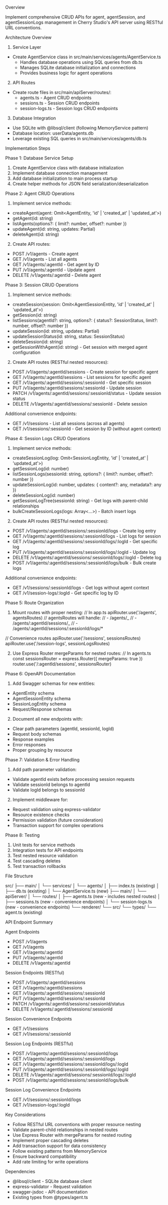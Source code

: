 Overview

Implement comprehensive CRUD APIs for agent, agentSession, and agentSessionLogs management
in Cherry Studio's API server using RESTful URL conventions.

Architecture Overview

1. Service Layer

- Create AgentService class in src/main/services/agents/AgentService.ts
  - Handles database operations using SQL queries from db.ts
  - Manages SQLite database initialization and connections
  - Provides business logic for agent operations

2. API Routes

- Create route files in src/main/apiServer/routes/:
  - agents.ts - Agent CRUD endpoints
  - sessions.ts - Session CRUD endpoints
  - session-logs.ts - Session logs CRUD endpoints

3. Database Integration

- Use SQLite with @libsql/client (following MemoryService pattern)
- Database location: userData/agents.db
- Leverage existing SQL queries in src/main/services/agents/db.ts

Implementation Steps

Phase 1: Database Service Setup

1. Create AgentService class with database initialization
2. Implement database connection management
3. Add database initialization to main process startup
4. Create helper methods for JSON field serialization/deserialization

Phase 2: Agent CRUD Operations

1. Implement service methods:

- createAgent(agent: Omit<AgentEntity, 'id' | 'created_at' | 'updated_at'>)
- getAgent(id: string)
- listAgents(options?: { limit?: number, offset?: number })
- updateAgent(id: string, updates: Partial<AgentEntity>)
- deleteAgent(id: string)

2. Create API routes:

- POST /v1/agents - Create agent
- GET /v1/agents - List all agents
- GET /v1/agents/:agentId - Get agent by ID
- PUT /v1/agents/:agentId - Update agent
- DELETE /v1/agents/:agentId - Delete agent

Phase 3: Session CRUD Operations

1. Implement service methods:

- createSession(session: Omit<AgentSessionEntity, 'id' | 'created_at' | 'updated_at'>)
- getSession(id: string)
- listSessions(agentId?: string, options?: { status?: SessionStatus, limit?: number,
  offset?: number })
- updateSession(id: string, updates: Partial<AgentSessionEntity>)
- updateSessionStatus(id: string, status: SessionStatus)
- deleteSession(id: string)
- getSessionWithAgent(id: string) - Get session with merged agent configuration

2. Create API routes (RESTful nested resources):

- POST /v1/agents/:agentId/sessions - Create session for specific agent
- GET /v1/agents/:agentId/sessions - List sessions for specific agent
- GET /v1/agents/:agentId/sessions/:sessionId - Get specific session
- PUT /v1/agents/:agentId/sessions/:sessionId - Update session
- PATCH /v1/agents/:agentId/sessions/:sessionId/status - Update session status
- DELETE /v1/agents/:agentId/sessions/:sessionId - Delete session

Additional convenience endpoints:

- GET /v1/sessions - List all sessions (across all agents)
- GET /v1/sessions/:sessionId - Get session by ID (without agent context)

Phase 4: Session Logs CRUD Operations

1. Implement service methods:

- createSessionLog(log: Omit<SessionLogEntity, 'id' | 'created_at' | 'updated_at'>)
- getSessionLog(id: number)
- listSessionLogs(sessionId: string, options?: { limit?: number, offset?: number })
- updateSessionLog(id: number, updates: { content?: any, metadata?: any })
- deleteSessionLog(id: number)
- getSessionLogTree(sessionId: string) - Get logs with parent-child relationships
- bulkCreateSessionLogs(logs: Array<...>) - Batch insert logs

2. Create API routes (RESTful nested resources):

- POST /v1/agents/:agentId/sessions/:sessionId/logs - Create log entry
- GET /v1/agents/:agentId/sessions/:sessionId/logs - List logs for session
- GET /v1/agents/:agentId/sessions/:sessionId/logs/:logId - Get specific log
- PUT /v1/agents/:agentId/sessions/:sessionId/logs/:logId - Update log
- DELETE /v1/agents/:agentId/sessions/:sessionId/logs/:logId - Delete log
- POST /v1/agents/:agentId/sessions/:sessionId/logs/bulk - Bulk create logs

Additional convenience endpoints:

- GET /v1/sessions/:sessionId/logs - Get logs without agent context
- GET /v1/session-logs/:logId - Get specific log by ID

Phase 5: Route Organization

1. Mount routes with proper nesting:
   // In app.ts
   apiRouter.use('/agents', agentsRoutes)
   // agentsRoutes will handle:
   // - /agents/_
   // - /agents/:agentId/sessions/_
   // - /agents/:agentId/sessions/:sessionId/logs/\*

// Convenience routes
apiRouter.use('/sessions', sessionsRoutes)
apiRouter.use('/session-logs', sessionLogsRoutes)

2. Use Express Router mergeParams for nested routes:
   // In agents.ts
   const sessionsRouter = express.Router({ mergeParams: true })
   router.use('/:agentId/sessions', sessionsRouter)

Phase 6: OpenAPI Documentation

1. Add Swagger schemas for new entities:

- AgentEntity schema
- AgentSessionEntity schema
- SessionLogEntity schema
- Request/Response schemas

2. Document all new endpoints with:

- Clear path parameters (agentId, sessionId, logId)
- Request body schemas
- Response examples
- Error responses
- Proper grouping by resource

Phase 7: Validation & Error Handling

1. Add path parameter validation:

- Validate agentId exists before processing session requests
- Validate sessionId belongs to agentId
- Validate logId belongs to sessionId

2. Implement middleware for:

- Request validation using express-validator
- Resource existence checks
- Permission validation (future consideration)
- Transaction support for complex operations

Phase 8: Testing

1. Unit tests for service methods
2. Integration tests for API endpoints
3. Test nested resource validation
4. Test cascading deletes
5. Test transaction rollbacks

File Structure

src/
├── main/
│ └── services/
│ └── agents/
│ ├── index.ts (existing)
│ ├── db.ts (existing)
│ └── AgentService.ts (new)
├── main/
│ └── apiServer/
│ └── routes/
│ ├── agents.ts (new - includes nested routes)
│ ├── sessions.ts (new - convenience endpoints)
│ └── session-logs.ts (new - convenience endpoints)
└── renderer/
└── src/
└── types/
└── agent.ts (existing)

API Endpoint Summary

Agent Endpoints

- POST /v1/agents
- GET /v1/agents
- GET /v1/agents/:agentId
- PUT /v1/agents/:agentId
- DELETE /v1/agents/:agentId

Session Endpoints (RESTful)

- POST /v1/agents/:agentId/sessions
- GET /v1/agents/:agentId/sessions
- GET /v1/agents/:agentId/sessions/:sessionId
- PUT /v1/agents/:agentId/sessions/:sessionId
- PATCH /v1/agents/:agentId/sessions/:sessionId/status
- DELETE /v1/agents/:agentId/sessions/:sessionId

Session Convenience Endpoints

- GET /v1/sessions
- GET /v1/sessions/:sessionId

Session Log Endpoints (RESTful)

- POST /v1/agents/:agentId/sessions/:sessionId/logs
- GET /v1/agents/:agentId/sessions/:sessionId/logs
- GET /v1/agents/:agentId/sessions/:sessionId/logs/:logId
- PUT /v1/agents/:agentId/sessions/:sessionId/logs/:logId
- DELETE /v1/agents/:agentId/sessions/:sessionId/logs/:logId
- POST /v1/agents/:agentId/sessions/:sessionId/logs/bulk

Session Log Convenience Endpoints

- GET /v1/sessions/:sessionId/logs
- GET /v1/session-logs/:logId

Key Considerations

- Follow RESTful URL conventions with proper resource nesting
- Validate parent-child relationships in nested routes
- Use Express Router with mergeParams for nested routing
- Implement proper cascading deletes
- Add transaction support for data consistency
- Follow existing patterns from MemoryService
- Ensure backward compatibility
- Add rate limiting for write operations

Dependencies

- @libsql/client - SQLite database client
- express-validator - Request validation
- swagger-jsdoc - API documentation
- Existing types from @types/agent.ts
